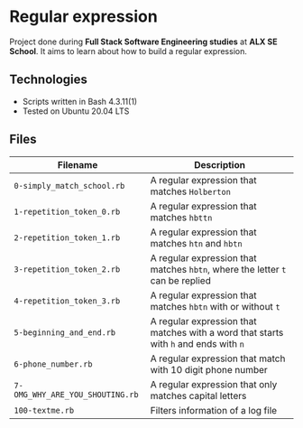 # Regular expression

Project done during **Full Stack Software Engineering studies** at **ALX SE School**. It aims to learn about how to build a regular expression.

## Technologies
* Scripts written in Bash 4.3.11(1)
* Tested on Ubuntu 20.04 LTS

## Files

| Filename | Description |
| -------- | ----------- |
| `0-simply_match_school.rb` | A regular expression that matches `Holberton` |
| `1-repetition_token_0.rb` | A regular expression that matches `hbttn` |
| `2-repetition_token_1.rb` | A regular expression that matches `htn` and `hbtn` |
| `3-repetition_token_2.rb` | A regular expression that matches `hbtn`, where the letter `t` can be replied |
| `4-repetition_token_3.rb` | A regular expression that matches `hbtn` with or without `t` |
| `5-beginning_and_end.rb` | A regular expression that matches with a word that starts with `h` and ends with `n` |
| `6-phone_number.rb` | A regular expression that match with 10 digit phone number|
| `7-OMG_WHY_ARE_YOU_SHOUTING.rb` | A regular expression that only matches capital letters |
| `100-textme.rb` | Filters information of a log file |
